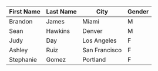 | First Name   | Last Name   | City          | Gender   |
|--------------|-------------|---------------|----------|
| Brandon      | James       | Miami         | M        |
| Sean         | Hawkins     | Denver        | M        |
| Judy         | Day         | Los Angeles   | F        |
| Ashley       | Ruiz        | San Francisco | F        |
| Stephanie    | Gomez       | Portland      | F        |